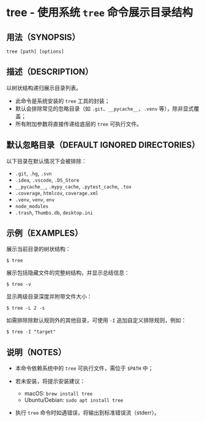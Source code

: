 # tree - 使用系统 `tree` 命令展示目录结构

## 用法（SYNOPSIS）

```shell
tree [path] [options]
```


## 描述（DESCRIPTION）

以树状结构递归展示目录列表。

* 此命令是系统安装的 `tree` 工具的封装；
* 默认会排除常见的忽略目录（如 `.git`、`__pycache__`、`.venv` 等），除非显式覆盖；
* 所有附加参数将直接传递给底层的 `tree` 可执行文件。


## 默认忽略目录（DEFAULT IGNORED DIRECTORIES）

以下目录在默认情况下会被排除：

* `.git`, `.hg`, `.svn`
* `.idea`, `.vscode`, `.DS_Store`
* `__pycache__`, `.mypy_cache`, `.pytest_cache`, `.tox`
* `.coverage`, `htmlcov`, `coverage.xml`
* `.venv`, `venv`, `env`
* `node_modules`
* `.trash`, `Thumbs.db`, `desktop.ini`


## 示例（EXAMPLES）

展示当前目录的树状结构：

```shell
$ tree
```

展示包括隐藏文件的完整树结构，并显示总结信息：

```shell
$ tree -v
```

显示两级目录深度并附带文件大小：

```shell
$ tree -L 2 -s
```

如需排除除默认规则外的其他目录，可使用 `-I` 追加自定义排除规则，例如：

```shell
$ tree -I "target"
```


## 说明（NOTES）

* 本命令依赖系统中的 `tree` 可执行文件，需位于 `$PATH` 中；

* 若未安装，将提示安装建议：

  * macOS: `brew install tree`
  * Ubuntu/Debian: `sudo apt install tree`

* 执行 `tree` 命令时如遇错误，将输出到标准错误流（stderr）。
